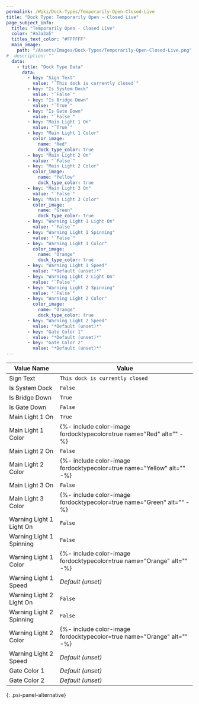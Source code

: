 ```yaml
---
permalink: /Wiki/Dock-Types/Temporarily-Open-Closed-Live
title: "Dock Type: Temporarily Open - Closed Live"
page_subject_info:
  title: "Temporarily Open - Closed Live"
  color: "#a3a2a5"
  titles_text_color: "#FFFFFF"
  main_image:
    path: "/Assets/Images/Dock-Types/Temporarily-Open-Closed-Live.png"
#  description: ""
  data:
    - title: "Dock Type Data"
      data:
        - key: "Sign Text"
          value: "`This dock is currently closed`"
        - key: "Is System Dock"
          value: "`False`"
        - key: "Is Bridge Down"
          value: "`True`"
        - key: "Is Gate Down"
          value: "`False`"
        - key: "Main Light 1 On"
          value: "`True`"
        - key: "Main Light 1 Color"
          color_image:
            name: "Red"
            dock_type_color: true
        - key: "Main Light 2 On"
          value: "`False`"
        - key: "Main Light 2 Color"
          color_image:
            name: "Yellow"
            dock_type_color: true
        - key: "Main Light 3 On"
          value: "`False`"
        - key: "Main Light 3 Color"
          color_image:
            name: "Green"
            dock_type_color: true
        - key: "Warning Light 1 Light On"
          value: "`False`"
        - key: "Warning Light 1 Spinning"
          value: "`False`"
        - key: "Warning Light 1 Color"
          color_image:
            name: "Orange"
            dock_type_color: true
        - key: "Warning Light 1 Speed"
          value: "*Default (unset)*"
        - key: "Warning Light 2 Light On"
          value: "`False`"
        - key: "Warning Light 2 Spinning"
          value: "`False`"
        - key: "Warning Light 2 Color"
          color_image:
            name: "Orange"
            dock_type_color: true
        - key: "Warning Light 2 Speed"
          value: "*Default (unset)*"
        - key: "Gate Color 1"
          value: "*Default (unset)*"
        - key: "Gate Color 2"
          value: "*Default (unset)*"
---
```




| Value Name               | Value |
|-|-|
| Sign Text                | `This dock is currently closed` |
| Is System Dock           | `False` |
| Is Bridge Down           | `True` |
| Is Gate Down             | `False` |
| Main Light 1 On          | `True` |
| Main Light 1 Color       | {%- include color-image fordocktypecolor=true name="Red" alt="" -%} |
| Main Light 2 On          | `False` |
| Main Light 2 Color       | {%- include color-image fordocktypecolor=true name="Yellow" alt="" -%} |
| Main Light 3 On          | `False` |
| Main Light 3 Color       | {%- include color-image fordocktypecolor=true name="Green" alt="" -%} |
| Warning Light 1 Light On | `False` |
| Warning Light 1 Spinning | `False` |
| Warning Light 1 Color    | {%- include color-image fordocktypecolor=true name="Orange" alt="" -%} |
| Warning Light 1 Speed    | *Default (unset)* |
| Warning Light 2 Light On | `False` |
| Warning Light 2 Spinning | `False` |
| Warning Light 2 Color    | {%- include color-image fordocktypecolor=true name="Orange" alt="" -%} |
| Warning Light 2 Speed    | *Default (unset)* |
| Gate Color 1             | *Default (unset)* |
| Gate Color 2             | *Default (unset)* |
{: .psi-panel-alternative}

<img class="dock-type-image" src="/RBAP-Wiki/Assets/Images/Dock-Types/Temporarily-Open-Closed-Live.png" alt="">